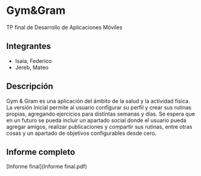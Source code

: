 # Gym&Gram
TP final de Desarrollo de Aplicaciones Móviles
## Integrantes
- Isaia, Federico
- Jereb, Mateo
## Descripción
Gym & Gram es una aplicación del ámbito de la salud y la
actividad física. La versión inicial permite al usuario configurar su perfil y crear sus rutinas
propias, agregando ejercicios para distintas semanas y días. Se espera que en un futuro se
pueda incluir un apartado social donde el usuario pueda agregar amigos, realizar publicaciones y
compartir sus rutinas, entre otras cosas y un apartado de objetivos configurables desde cero.

## Informe completo
[Informe final](Informe final.pdf)
